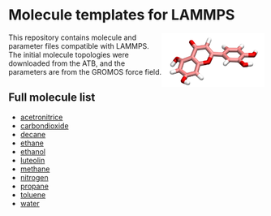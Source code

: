 # Molecule templates for LAMMPS 

<a href="webp">
  <img src="luoteolin.png" align="right" width="40%"/>
</a>

This repository contains molecule and parameter files compatible with LAMMPS. The initial
molecule topologies were downloaded from the ATB, and the parameters are from the GROMOS force field.

## Full molecule list

- [acetronitrice](acetronitrice_C2H3N)
- [carbondioxide](carbondioxide_CO2)
- [decane](decane_C10H22)
- [ethane](ethane_C2H6)
- [ethanol](ethanol_C2H5OH)
- [luteolin](luteolin_C15H10O6)
- [methane](methane_CH4)
- [nitrogen](nitrogen_N2)
- [propane](propane_C3H8)
- [toluene](toluene_C7H8)
- [water](water_H2O)

